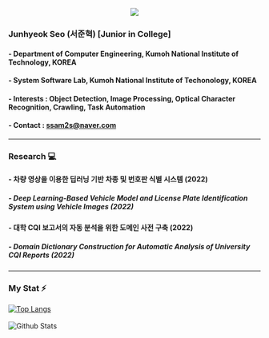 <p align="center"><img src="https://capsule-render.vercel.app/api?type=slice&color=00D8FF&height=300&section=header&text=JunhyeokSeo&fontSize=90&fontColor=EAEAEA"/></p>

### Junhyeok Seo (서준혁) [Junior in College]
#### - Department of Computer Engineering, Kumoh National Institute of Technology, KOREA
#### - System Software Lab, Kumoh National Institute of Techonology, KOREA
#### - Interests : Object Detection, Image Processing, Optical Character Recognition, Crawling, Task Automation
#### - Contact : ssam2s@naver.com

---

### Research 💻
#### - 차량 영상을 이용한 딥러닝 기반 차종 및 번호판 식별 시스템 (2022)
#####         - Deep Learning-Based Vehicle Model and License Plate Identification System using Vehicle Images (2022)
#### - 대학 CQI 보고서의 자동 분석을 위한 도메인 사전 구축 (2022)
#####         - Domain Dictionary Construction for Automatic Analysis of University CQI Reports (2022)

---

### My Stat ⚡
[![Top Langs](https://github-readme-stats.vercel.app/api/top-langs/?username=ssam2s&layout=compact&hide=AutoHotkey)](https://github.com/anuraghazra/github-readme-stats)
<br></br>
![Github Stats](https://github-readme-stats.vercel.app/api?username=ssam2s&show_icons=true)



